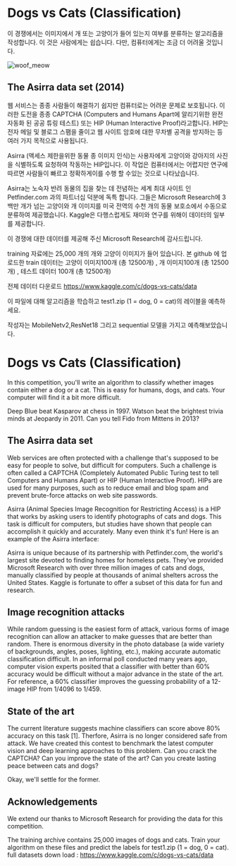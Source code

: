 # Dogs vs Cats (Classification)

이 경쟁에서는 이미지에서 개 또는 고양이가 들어 있는지 여부를 분류하는 알고리즘을 작성합니다. 이
것은 사람에게는 쉽습니다. 다만, 컴퓨터에게는 조금 더 어려울 것입니다.


![woof_meow](https://user-images.githubusercontent.com/55519278/75346721-ac03ba00-58e2-11ea-919c-2efa4885d959.jpg)


## The Asirra data set (2014)

웹 서비스는 종종 사람들이 해결하기 쉽지만 컴퓨터로는 어려운 문제로 보호됩니다. 이러한 도전을 종종  CAPTCHA  (Computers and Humans Apart에 알리기위한 완전 자동화 된 공공 튜링 테스트) 또는 HIP (Human Interactive Proof)라고합니다. HIP는 전자 메일 및 블로그 스팸을 줄이고 웹 사이트 암호에 대한 무차별 공격을 방지하는 등 여러 가지 목적으로 사용됩니다.

Asirra (액세스 제한을위한 동물 종 이미지 인식)는 사용자에게 고양이와 강아지의 사진을 식별하도록 요청하여 작동하는 HIP입니다. 이 작업은 컴퓨터에서는 어렵지만 연구에 따르면 사람들이 빠르고 정확하게이를 수행 할 수있는 것으로 나타났습니다. 

Asirra는 노숙자 반려 동물의 집을 찾는 데 전념하는 세계 최대 사이트 인 Petfinder.com 과의 파트너십 덕분에 독특  합니다. 그들은 Microsoft Research에 3 백만 개가 넘는 고양이와 개 이미지를 미국 전역의 수천 개의 동물 보호소에서 수동으로 분류하여 제공했습니다. 
Kaggle은 다행스럽게도 재미와 연구를 위해이 데이터의 일부를 제공합니다. 

이 경쟁에 대한 데이터를 제공해 주신 Microsoft Research에 감사드립니다.


training 자료에는 25,000 개의 개와 고양이 이미지가 들어 있습니다. 
본 github 에 업로드한 train 데이터는 고양이 이미지100개 (총 12500개) , 개 이미지100개 (총 12500개) , 테스트 데이터 100개 (총 12500개)

전체 데이터 다운로드
https://www.kaggle.com/c/dogs-vs-cats/data

이 파일에 대해 알고리즘을 학습하고 test1.zip (1 = dog, 0 = cat)의 레이블을 예측하세요.

작성자는 MobileNetv2,ResNet18 그리고 sequential 모델을 가지고 예측해보았습니다.


# Dogs vs Cats (Classification)

In this competition, you'll write an algorithm to classify whether images contain either a dog or a cat.  This is easy for humans, dogs, and cats. Your computer will find it a bit more difficult.

Deep Blue beat Kasparov at chess in 1997.
Watson beat the brightest trivia minds at Jeopardy in 2011.
Can you tell Fido from Mittens in 2013?

## The Asirra data set
Web services are often protected with a challenge that's supposed to be easy for people to solve, but difficult for computers. Such a challenge is often called a CAPTCHA (Completely Automated Public Turing test to tell Computers and Humans Apart) or HIP (Human Interactive Proof). HIPs are used for many purposes, such as to reduce email and blog spam and prevent brute-force attacks on web site passwords.

Asirra (Animal Species Image Recognition for Restricting Access) is a HIP that works by asking users to identify photographs of cats and dogs. This task is difficult for computers, but studies have shown that people can accomplish it quickly and accurately. Many even think it's fun! Here is an example of the Asirra interface:

Asirra is unique because of its partnership with Petfinder.com, the world's largest site devoted to finding homes for homeless pets. They've provided Microsoft Research with over three million images of cats and dogs, manually classified by people at thousands of animal shelters across the United States. Kaggle is fortunate to offer a subset of this data for fun and research. 

## Image recognition attacks
While random guessing is the easiest form of attack, various forms of image recognition can allow an attacker to make guesses that are better than random. There is enormous diversity in the photo database (a wide variety of backgrounds, angles, poses, lighting, etc.), making accurate automatic classification difficult. In an informal poll conducted many years ago, computer vision experts posited that a classifier with better than 60% accuracy would be difficult without a major advance in the state of the art. For reference, a 60% classifier improves the guessing probability of a 12-image HIP from 1/4096 to 1/459.

## State of the art
The current literature suggests machine classifiers can score above 80% accuracy on this task [1]. Therfore, Asirra is no longer considered safe from attack.  We have created this contest to benchmark the latest computer vision and deep learning approaches to this problem. Can you crack the CAPTCHA? Can you improve the state of the art? Can you create lasting peace between cats and dogs?

Okay, we'll settle for the former. 


## Acknowledgements
We extend our thanks to Microsoft Research for providing the data for this competition.


The training archive contains 25,000 images of dogs and cats. 
Train your algorithm on these files and predict the labels for test1.zip (1 = dog, 0 = cat).
full datasets down load : https://www.kaggle.com/c/dogs-vs-cats/data
